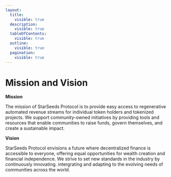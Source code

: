 ```yaml
---
layout:
  title:
    visible: true
  description:
    visible: true
  tableOfContents:
    visible: true
  outline:
    visible: true
  pagination:
    visible: true
---
```


# Mission and Vision

**Mission**

The mission of StarSeeds Protocol is to provide easy access to regenerative automated revenue streams for individual token holders and tokenized projects. We support community-owned initiatives by providing tools and resources that enable communities to raise funds, govern themselves, and create a sustainable impact.

**Vision**

StarSeeds Protocol envisions a future where decentralized finance is accessible to everyone, offering equal opportunities for wealth creation and financial independence. We strive to set new standards in the industry by continuously innovating. intergrating and adapting to the evolving needs of communities across the world.
